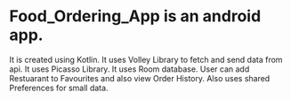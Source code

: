 # Food_Ordering_App is an android app.
It is created using Kotlin.
It uses Volley Library to fetch and send data from api.
It uses Picasso Library.
It uses Room database.
User can add Restuarant to Favourites and also view Order History.
Also uses shared Preferences for small data.
